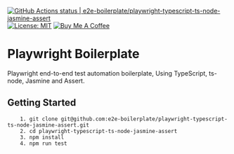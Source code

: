 [![GitHub Actions status | e2e-boilerplate/playwright-typescript-ts-node-jasmine-assert](https://github.com/e2e-boilerplate/playwright-typescript-ts-node-jasmine-assert/workflows/playwright-typescript-ts-node-jasmine-assert/badge.svg)](https://github.com/e2e-boilerplate/playwright-typescript-ts-node-jasmine-assert/actions?workflow=playwright-typescript-ts-node-jasmine-assert) [![License: MIT](https://img.shields.io/badge/License-MIT-yellow.svg)](https://opensource.org/licenses/MIT) [![Buy Me A Coffee](https://img.shields.io/badge/buy-me%20coffee-orange)](https://www.buymeacoffee.com/xgirma)

# Playwright Boilerplate

Playwright end-to-end test automation boilerplate, Using TypeScript, ts-node, Jasmine and Assert.

## Getting Started

    	1. git clone git@github.com:e2e-boilerplate/playwright-typescript-ts-node-jasmine-assert.git
    	2. cd playwright-typescript-ts-node-jasmine-assert
    	3. npm install
    	4. npm run test
